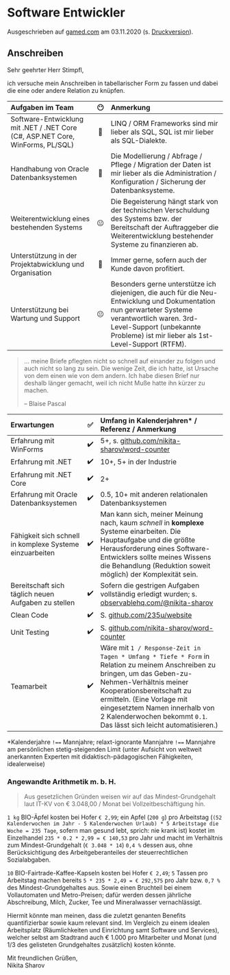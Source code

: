 # Software Entwickler

Ausgeschrieben auf [gamed.com](https://www.gamed.com/job-131-software-entwickler.php) am 03.11.2020 (s. [Druckversion](media/software-entwickler_gamed.pdf)).

## Anschreiben

Sehr geehrter Herr Stimpfl,

ich versuche mein Anschreiben in tabellarischer Form zu fassen und dabei die eine oder andere Relation zu knüpfen.

|Aufgaben im Team|😶|Anmerkung|
|:--|:-:|:--|
|Software-Entwicklung mit .NET / .NET Core (C#, ASP.NET Core, WinForms, PL/SQL)|🙂|LINQ / ORM Frameworks sind mir lieber als SQL, SQL ist mir lieber als SQL-Dialekte.|
|Handhabung von Oracle Datenbanksystemen|🙂|Die Modellierung / Abfrage / Pflege / Migration der Daten ist mir lieber als die Administration / Konfiguration / Sicherung der Datenbanksysteme.|
|Weiterentwicklung eines bestehenden Systems|😐|Die Begeisterung hängt stark von der technischen Verschuldung des Systems bzw. der Bereitschaft der Auftraggeber die Weiterentwicklung bestehender Systeme zu finanzieren ab.| 
|Unterstützung in der Projektabwicklung und Organisation|🙂|Immer gerne, sofern auch der Kunde davon profitiert.|
|Unterstützung bei Wartung und Support|😐|Besonders gerne unterstütze ich diejenigen, die auch für die Neu-Entwicklung und Dokumentation nun gerwarteter Systeme verantwortlich waren. 3rd-Level-Support (unbekannte Probleme) ist mir lieber als 1st-Level-Support (RTFM).|

> … meine Briefe pflegten nicht so schnell auf einander zu folgen und auch nicht so lang zu sein. Die wenige Zeit, die ich hatte, ist Ursache von dem einen wie von dem andern. Ich habe diesen Brief nur deshalb länger gemacht, weil ich nicht Muße hatte ihn kürzer zu machen.
>
> – Blaise Pascal

|Erwartungen|✅|Umfang in Kalenderjahren* / Referenz / Anmerkung|
|:--|:-:|:--|
|Erfahrung mit WinForms|✔️|5+, s. [github.com/nikita-sharov/word-counter](https://github.com/nikita-sharov/word-counter)|
|Erfahrung mit .NET|✔️|10+, 5+ in der Industrie|
|Erfahrung mit .NET Core|✔️|2+|
|Erfahrung mit Oracle Datenbanksystemen|✔️|0.5, 10+ mit anderen relationalen Datenbanksystemen|
|Fähigkeit sich schnell in komplexe Systeme einzuarbeiten|✔️|Man kann sich, meiner Meinung nach, kaum *schnell* in **komplexe** Systeme einarbeiten. Die Hauptaufgabe und die größte Herausforderung eines Software-Entwicklers sollte meines Wissens die Behandlung (Reduktion soweit möglich) der Komplexität sein.|
|Bereitschaft sich täglich neuen Aufgaben zu stellen|✔️|Sofern die gestrigen Aufgaben vollständig erledigt wurden; s. [observablehq.com/@nikita-sharov](https://observablehq.com/@nikita-sharov)|
|Clean Code|✔️|S. [github.com/235u/website](https://github.com/235u/website)|
|Unit Testing|✔️|S. [github.com/nikita-sharov/word-counter](https://github.com/nikita-sharov/word-counter)|
|Teamarbeit|✔️|Wäre mit `1 / Response-Zeit in Tagen * Umfang * Tiefe * Form` in Relation zu meinem Anschreiben zu bringen, um das Geben-zu-Nehmen-Verhältnis meiner Kooperationsbereitschaft zu ermitteln. (Eine Vorlage mit eingesetztem Namen innerhalb von 2 Kalenderwochen bekommt `0.1`. Das lässt sich leicht automatisieren.)|

*Kalenderjahre `!==` Mannjahre; relaxt-ignorante Mannjahre `!==` Mannjahre am persönlichen stetig-steigenden Limit (unter Aufsicht von weltweit anerkannten Experten mit didaktisch-pädagogischen Fähigkeiten, idealerweise)

### Angewandte Arithmetik m. b. H.

> Aus gesetzlichen Gründen weisen wir auf das Mindest-Grundgehalt laut IT-KV von € 3.048,00 / Monat bei Vollzeitbeschäftigung hin.

`1 kg` BIO-Äpfel kosten bei Hofer `€ 2,99`; ein Apfel (`200 g`) pro Arbeitstag (`(52 Kalenderwochen im Jahr - 5 Kalenderwochen Urlaub) * 5 Arbeitstage die Woche = 235 Tage`, sofern man gesund lebt, sprich: nie krank ist) kostet im Einzelhandel `235 * 0.2 * 2,99 = € 140,53` pro Jahr und macht im Verhältnis zum Mindest-Grundgehalt (`€ 3.048 * 14`) `0,4 %` dessen aus, ohne Berücksichtigung des Arbeitgeberanteiles der steuerrechtlichen Sozialabgaben.

`10` BIO-Fairtrade-Kaffee-Kapseln kosten bei Hofer `€ 2,49`; `5` Tassen pro Arbeitstag machen bereits `5 * 235 * 2,49 = € 292,575` pro Jahr bzw. `0,7 %` des Mindest-Grundgehaltes aus. Sowie einen Bruchteil bei einem Vollautomaten und Metro-Preisen; dafür werden dessen jährliche Abschreibung, Milch, Zucker, Tee und Mineralwasser vernachlässigt.

Hiermit könnte man meinen, dass die zuletzt genanten Benefits quantifizierbar  sowie kaum relevant sind. Im Vergleich zu einem idealen Arbeitsplatz (Räumlichkeiten und Einrichtung samt Software und Services), welcher selbst am Stadtrand auch € 1.000 pro Mitarbeiter und Monat (und 1/3 des gelisteten Grundgehaltes zusätzlich) kosten könnte.

Mit freundlichen Grüßen,  
Nikita Sharov
